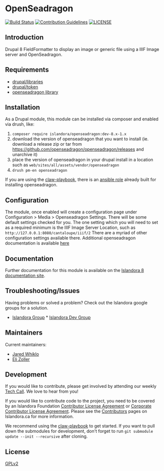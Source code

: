 # OpenSeadragon
[![Build Status](https://travis-ci.com/Islandora-CLAW/openseadragon.png?branch=8.x-1.x)](https://travis-ci.com/Islandora-CLAW/openseadragon)
[![Contribution Guidelines](http://img.shields.io/badge/CONTRIBUTING-Guidelines-blue.svg)](./CONTRIBUTING.md)
[![LICENSE](https://img.shields.io/badge/license-GPLv2-blue.svg?style=flat-square)](./LICENSE)

## Introduction

Drupal 8 FieldFormatter to display an image or generic file using a IIIF Image server and OpenSeadragon.

## Requirements

* [drupal/libraries](https://www.drupal.org/project/libraries)
* [drupal/token](https://www.drupal.org/project/token)
* [openseadragon library](https://github.com/openseadragon/openseadragon)

## Installation

As a Drupal module, this module can be installed via composer and enabled via drush, like:
1. `composer require islandora/openseadragon:dev-8.x-1.x`
2. download the version of openseadragon that you want to install (ie. download a release zip or tar from https://github.com/openseadragon/openseadragon/releases and unarchive it)
3. place the version of openseadragon in your drupal install in a location such as `web/sites/all/assets/vendor/openseadragon`
4. `drush pm-en openseadragon`

If you are using the [claw-playbook](https://github.com/Islandora-Devops/claw-playbook), there is an [ansible role](https://github.com/Islandora-Devops/ansible-role-drupal-openseadragon) already built for installing openseadragon.


## Configuration

The module, once enabled will create a configuration page under Configuration > Media > Openseadragon Settings.
There will be some default settings checked for you. The one setting which you will need to set as a required minimum is the IIIF Image Server Location, such as `http://127.0.0.1:8080/cantaloupe/iiif/2`
There are a myriad of other configuration settings available there. Additional openseadragon documentation is available [here](https://openseadragon.github.io/#examples-and-features)


## Documentation

Further documentation for this module is available on the [Islandora 8 documentation site](https://islandora-claw.github.io/CLAW/).

## Troubleshooting/Issues

Having problems or solved a problem? Check out the Islandora google groups for a solution.

* [Islandora Group](https://groups.google.com/forum/?hl=en&fromgroups#!forum/islandora) * [Islandora Dev Group](https://groups.google.com/forum/?hl=en&fromgroups#!forum/islandora-dev)

## Maintainers

Current maintainers:

* [Jared Whiklo](https://github.com/whikloj)
* [Eli Zoller](https://github.com/elizoller)


## Development

If you would like to contribute, please get involved by attending our weekly [Tech Call](https://github.com/Islandora-CLAW/CLAW/wiki). We love to hear from you!

If you would like to contribute code to the project, you need to be covered by an Islandora Foundation [Contributor License Agreement](http://islandora.ca/sites/default/files/islandora_cla.pdf) or [Corporate Contributor License Agreement](http://islandora.ca/sites/default/files/islandora_ccla.pdf). Please see the [Contributors](http://islandora.ca/resources/contributors) pages on Islandora.ca for more information.

We recommend using the [claw-playbook](https://github.com/Islandora-Devops/claw-playbook) to get started. If you want to pull down the submodules for development, don't forget to run `git submodule update --init --recursive` after cloning.

## License

[GPLv2](http://www.gnu.org/licenses/gpl-2.0.txt)

